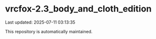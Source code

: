 # vrcfox-2.3_body_and_cloth_edition

Last updated: 2025-07-11 03:13:35

This repository is automatically maintained.
